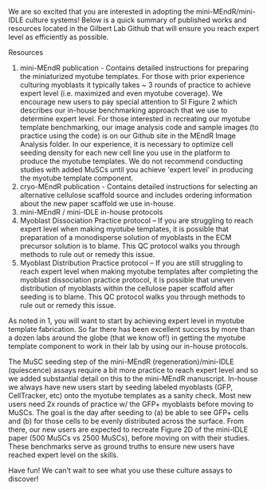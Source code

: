 We are so excited that you are interested in adopting the mini-MEndR/mini-IDLE culture systems! Below is a quick summary of published works and resources located in the Gilbert Lab Github that will ensure you reach expert level as efficiently as possible.

Resources 
1.	mini-MEndR publication - Contains detailed instructions for preparing the miniaturized myotube templates. For those with prior experience culturing myoblasts it typically takes ~ 3 rounds of practice to achieve expert level (i.e. maximized and even myotube coverage). We encourage new users to pay special attention to SI Figure 2 which describes our in-house benchmarking approach that we use to determine expert level. For those interested in recreating our myotube template benchmarking, our image analysis code and sample images (to practice using the code) is on our Github site in the MEndR Image Analysis folder. In our experience, it is necessary to optimize cell seeding density for each new cell line you use in the platform to produce the myotube templates. We do not recommend conducting studies with added MuSCs until you achieve 'expert level' in producing the myotube template component.
2.	cryo-MEndR publication - Contains detailed instructions for selecting an alternative cellulose scaffold source and includes ordering information about the new paper scaffold we use in-house.
3.	mini-MEndR / mini-IDLE in-house protocols
4.	Myoblast Dissociation Practice protocol – If you are struggling to reach expert level when making myotube templates, it is possible that preparation of a monodisperse solution of myoblasts in the ECM precursor solution is to blame. This QC protocol walks you through methods to rule out or remedy this issue.
5.	Myoblast Distribution Practice protocol – If you are still struggling to reach expert level when making myotube templates after completing the myoblast dissociation practice protocol, it is possible that uneven distribution of myoblasts within the cellulose paper scaffold after seeding is to blame. This QC protocol walks you through methods to rule out or remedy this issue.

As noted in 1, you will want to start by achieving expert level in myotube template fabrication. So far there has been excellent success by more than a dozen labs around the globe (that we know of!) in getting the myotube template component to work in their lab by using our in-house protocols. 

The MuSC seeding step of the mini-MEndR (regeneration)/mini-IDLE (quiescence) assays require a bit more practice to reach expert level and so we added substantial detail on this to the mini-MEndR manuscript. In-house we always have new users start by seeding labeled myoblasts (GFP, CellTracker, etc) onto the myotube templates as a sanity check. Most new users need 2x rounds of practice w/ the GFP+ myoblasts before moving to MuSCs. The goal is the day after seeding to (a) be able to see GFP+ cells and (b) for those cells to be evenly distributed across the surface. From there, our new users are expected to recreate Figure 2D of the mini-IDLE paper (500 MuSCs vs 2500 MuSCs), before moving on with their studies. These benchmarks serve as ground truths to ensure new users have reached expert level on the skills. 

Have fun! We can’t wait to see what you use these culture assays to discover!




